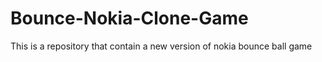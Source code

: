 # Bounce-Nokia-Clone-Game
This is a repository that contain a new version of nokia bounce ball game 
